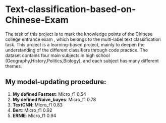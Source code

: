 # Text-classification-based-on-Chinese-Exam

The task of this project is to mark the knowledge points of the Chinese college entrance exam , which belongs to the multi-label text classification task.
This project is a learning-based project, mainly to deepen the understanding of the different classifiers through code practice. The dataset contains four main subjects in high school (Geography,History,Politics,Biology), and each subject has many different themes.


My model-updating procedure:
-----------------------------
1) **My defined Fasttest**: Micro_f1 0.54
2) **My defined Naive_bayes**: Micro_f1 0.78
3) **TextCNN**: Micro_f1 0.83
4) **Bert**: Micro_f1 0.92
5) **ERNIE**: Micro_f1 0.94
